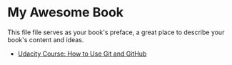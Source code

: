 # My Awesome Book

This file file serves as your book's preface, a great place to describe your book's content and ideas.


* [Udacity Course: How to Use Git and GitHub](https://www.udacity.com/course/how-to-use-git-and-github--ud775)